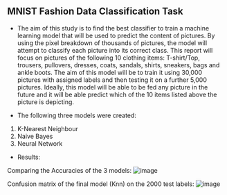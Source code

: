 ## MNIST Fashion Data Classification Task

* The aim of this study is to find the best classifier to train a machine learning model that will be used to predict the content of pictures. By using the pixel breakdown of thousands of pictures, the model will attempt to classify each picture into its correct class. This report will focus on pictures of the following 10 clothing items: T-shirt/Top, trousers, pullovers, dresses, coats, sandals, shirts, sneakers, bags and ankle boots. The aim of this model will be to train it using 30,000 pictures with assigned labels and then testing it on a further 5,000 pictures. Ideally, this model will be able to be fed any picture in the future and it will be able predict which of the 10 items listed above the picture is depicting.

* The following three models were created:
1. K-Nearest Neighbour
2. Naive Bayes
3. Neural Network

* Results:<br>

Comparing the Accuracies of the 3 models:
![image](https://user-images.githubusercontent.com/67882633/109440619-05b73b00-7a87-11eb-813e-fe0072a066ca.png)




Confusion matrix of the final model (Knn) on the 2000 test labels:
![image](https://user-images.githubusercontent.com/67882633/109440606-f932e280-7a86-11eb-89d1-28f4baf58e0b.png)
